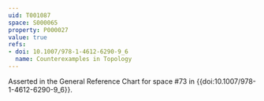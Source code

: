 ```yaml
---
uid: T001087
space: S000065
property: P000027
value: true
refs:
- doi: 10.1007/978-1-4612-6290-9_6
  name: Counterexamples in Topology
---
```


Asserted in the General Reference Chart for space #73 in
{{doi:10.1007/978-1-4612-6290-9_6}}.
